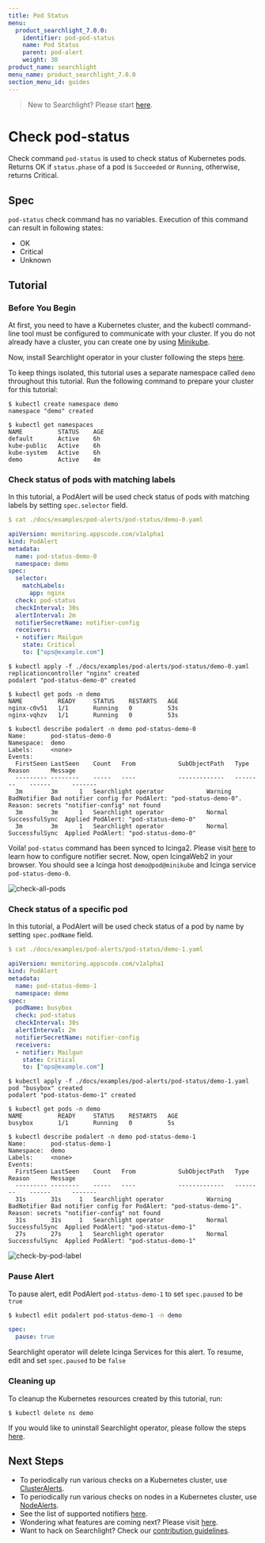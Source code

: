 ```yaml
---
title: Pod Status
menu:
  product_searchlight_7.0.0:
    identifier: pod-pod-status
    name: Pod Status
    parent: pod-alert
    weight: 30
product_name: searchlight
menu_name: product_searchlight_7.0.0
section_menu_id: guides
---
```


> New to Searchlight? Please start [here](/products/searchlight/7.0.0/concepts/README).

# Check pod-status

Check command `pod-status` is used to check status of Kubernetes pods. Returns OK if `status.phase` of a pod is `Succeeded` or `Running`, otherwise, returns Critical.


## Spec
`pod-status` check command has no variables. Execution of this command can result in following states:

- OK
- Critical
- Unknown


## Tutorial

### Before You Begin
At first, you need to have a Kubernetes cluster, and the kubectl command-line tool must be configured to communicate with your cluster. If you do not already have a cluster, you can create one by using [Minikube](https://github.com/kubernetes/minikube).

Now, install Searchlight operator in your cluster following the steps [here](/products/searchlight/7.0.0/setup/install).

To keep things isolated, this tutorial uses a separate namespace called `demo` throughout this tutorial. Run the following command to prepare your cluster for this tutorial:

```console
$ kubectl create namespace demo
namespace "demo" created

$ kubectl get namespaces
NAME          STATUS    AGE
default       Active    6h
kube-public   Active    6h
kube-system   Active    6h
demo          Active    4m
```

### Check status of pods with matching labels
In this tutorial, a PodAlert will be used check status of pods with matching labels by setting `spec.selector` field.

```yaml
$ cat ./docs/examples/pod-alerts/pod-status/demo-0.yaml

apiVersion: monitoring.appscode.com/v1alpha1
kind: PodAlert
metadata:
  name: pod-status-demo-0
  namespace: demo
spec:
  selector:
    matchLabels:
      app: nginx
  check: pod-status
  checkInterval: 30s
  alertInterval: 2m
  notifierSecretName: notifier-config
  receivers:
  - notifier: Mailgun
    state: Critical
    to: ["ops@example.com"]
```

```console
$ kubectl apply -f ./docs/examples/pod-alerts/pod-status/demo-0.yaml
replicationcontroller "nginx" created
podalert "pod-status-demo-0" created

$ kubectl get pods -n demo
NAME          READY     STATUS    RESTARTS   AGE
nginx-c0v51   1/1       Running   0          53s
nginx-vqhzv   1/1       Running   0          53s

$ kubectl describe podalert -n demo pod-status-demo-0
Name:		pod-status-demo-0
Namespace:	demo
Labels:		<none>
Events:
  FirstSeen	LastSeen	Count	From			SubObjectPath	Type		Reason		Message
  ---------	--------	-----	----			-------------	--------	------		-------
  3m		3m		1	Searchlight operator			Warning		BadNotifier	Bad notifier config for PodAlert: "pod-status-demo-0". Reason: secrets "notifier-config" not found
  3m		3m		1	Searchlight operator			Normal		SuccessfulSync	Applied PodAlert: "pod-status-demo-0"
  3m		3m		1	Searchlight operator			Normal		SuccessfulSync	Applied PodAlert: "pod-status-demo-0"
```

Voila! `pod-status` command has been synced to Icinga2. Please visit [here](/products/searchlight/7.0.0/guides/notifiers) to learn how to configure notifier secret. Now, open IcingaWeb2 in your browser. You should see a Icinga host `demo@pod@minikube` and Icinga service `pod-status-demo-0`.

![check-all-pods](/products/searchlight/7.0.0/images/pod-alerts/pod-status/demo-0.png)


### Check status of a specific pod
In this tutorial, a PodAlert will be used check status of a pod by name by setting `spec.podName` field.

```yaml
$ cat ./docs/examples/pod-alerts/pod-status/demo-1.yaml

apiVersion: monitoring.appscode.com/v1alpha1
kind: PodAlert
metadata:
  name: pod-status-demo-1
  namespace: demo
spec:
  podName: busybox
  check: pod-status
  checkInterval: 30s
  alertInterval: 2m
  notifierSecretName: notifier-config
  receivers:
  - notifier: Mailgun
    state: Critical
    to: ["ops@example.com"]
```

```console
$ kubectl apply -f ./docs/examples/pod-alerts/pod-status/demo-1.yaml
pod "busybox" created
podalert "pod-status-demo-1" created

$ kubectl get pods -n demo
NAME          READY     STATUS    RESTARTS   AGE
busybox       1/1       Running   0          5s

$ kubectl describe podalert -n demo pod-status-demo-1
Name:		pod-status-demo-1
Namespace:	demo
Labels:		<none>
Events:
  FirstSeen	LastSeen	Count	From			SubObjectPath	Type		Reason		Message
  ---------	--------	-----	----			-------------	--------	------		-------
  31s		31s		1	Searchlight operator			Warning		BadNotifier	Bad notifier config for PodAlert: "pod-status-demo-1". Reason: secrets "notifier-config" not found
  31s		31s		1	Searchlight operator			Normal		SuccessfulSync	Applied PodAlert: "pod-status-demo-1"
  27s		27s		1	Searchlight operator			Normal		SuccessfulSync	Applied PodAlert: "pod-status-demo-1"
```
![check-by-pod-label](/products/searchlight/7.0.0/images/pod-alerts/pod-status/demo-1.png)

### Pause Alert

To pause alert, edit PodAlert `pod-status-demo-1` to set `spec.paused` to be `true`

```bash
$ kubectl edit podalert pod-status-demo-1 -n demo
```

```yaml
spec:
  pause: true
```

Searchlight operator will delete Icinga Services for this alert. To resume, edit and set `spec.paused` to be `false`


### Cleaning up
To cleanup the Kubernetes resources created by this tutorial, run:

```console
$ kubectl delete ns demo
```

If you would like to uninstall Searchlight operator, please follow the steps [here](/products/searchlight/7.0.0/setup/uninstall).


## Next Steps
 - To periodically run various checks on a Kubernetes cluster, use [ClusterAlerts](/products/searchlight/7.0.0/concepts/alert-types/cluster-alert).
 - To periodically run various checks on nodes in a Kubernetes cluster, use [NodeAlerts](/products/searchlight/7.0.0/concepts/alert-types/node-alert).
 - See the list of supported notifiers [here](/products/searchlight/7.0.0/guides/notifiers).
 - Wondering what features are coming next? Please visit [here](/products/searchlight/7.0.0/roadmap).
 - Want to hack on Searchlight? Check our [contribution guidelines](/products/searchlight/7.0.0/CONTRIBUTING).
